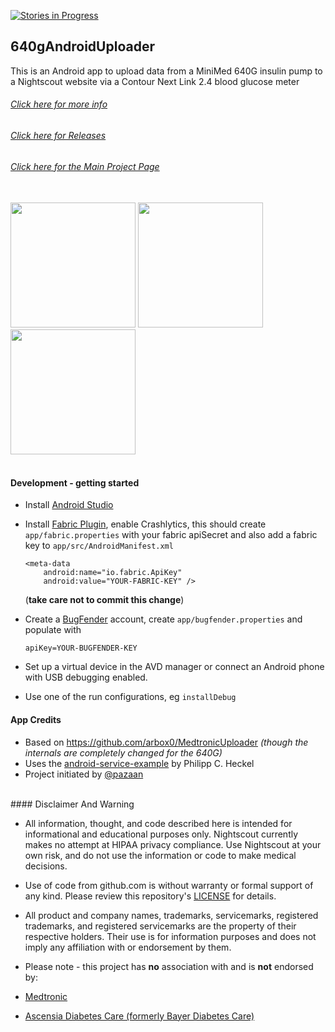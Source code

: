 [![Stories in Progress](https://badge.waffle.io/pazaan/640gAndroidUploader.svg?label=in%20progress&title=In%20Progress)](http://waffle.io/pazaan/640gAndroidUploader)

## 640gAndroidUploader

This is an Android app to upload data from a MiniMed 640G insulin pump to a Nightscout website via a Contour Next Link 2.4 blood glucose meter

###### [Click here for more info](https://github.com/pazaan/640gAndroidUploader/wiki)
###### [Click here for Releases](https://github.com/pazaan/640gAndroidUploader/releases)
###### [Click here for the Main Project Page](http://pazaan.github.io/640gAndroidUploader/)

<br/>
<a target="blank" href="https://raw.githubusercontent.com/wiki/pazaan/640gAndroidUploader/images/kit-showing-app.jpg"><img src="https://raw.githubusercontent.com/wiki/pazaan/640gAndroidUploader/images/kit-showing-app.jpg" width="200"></a>
<a target="blank" href="https://raw.githubusercontent.com/wiki/pazaan/640gAndroidUploader/images/kit-in-case-1.jpg"><img src="https://raw.githubusercontent.com/wiki/pazaan/640gAndroidUploader/images/kit-in-case-1.jpg" width="200"></a>
<a target="blank" href="https://raw.githubusercontent.com/wiki/pazaan/640gAndroidUploader/images/kit-in-case-2.jpg"><img src="https://raw.githubusercontent.com/wiki/pazaan/640gAndroidUploader/images/kit-in-case-2.jpg" width="200"></a>
<br/><br/>

#### Development - getting started

 - Install [Android Studio](https://developer.android.com/studio/index.html)
 - Install [Fabric Plugin](https://fabric.io), enable Crashlytics, this should create `app/fabric.properties` with your fabric apiSecret and also add a fabric key to `app/src/AndroidManifest.xml`

   ```
   <meta-data
       android:name="io.fabric.ApiKey"
       android:value="YOUR-FABRIC-KEY" />
   ```

   (**take care not to commit this change**)
 - Create a [BugFender](https://app.bugfender.com) account, create `app/bugfender.properties` and populate with

   ```
   apiKey=YOUR-BUGFENDER-KEY
   ```
 - Set up a virtual device in the AVD manager or connect an Android phone with USB debugging enabled.
 
 - Use one of the run configurations, eg `installDebug`

#### App Credits
* Based on https://github.com/arbox0/MedtronicUploader *(though the internals are completely changed for the 640G)*
* Uses the [android-service-example](https://code.launchpad.net/~binwiederhier/+junk/android-service-example) by Philipp C. Heckel
* Project initiated by [@pazaan](https://github.com/pazaan)

<br/>
#### Disclaimer And Warning

+ All information, thought, and code described here is intended for informational and educational purposes only. Nightscout currently makes no attempt at HIPAA privacy compliance. Use Nightscout at your own risk, and do not use the information or code to make medical decisions.

+ Use of code from github.com is without warranty or formal support of any kind. Please review this repository's [LICENSE](https://github.com/pazaan/640gAndroidUploader/blob/master/LICENSE) for details. 

+ All product and company names, trademarks, servicemarks, registered trademarks, and registered servicemarks are the property of their respective holders. Their use is for information purposes and does not imply any affiliation with or endorsement by them. 

+ Please note - this project has **no** association with and is **not** endorsed by:
 + [Medtronic](http://www.medtronicdiabetes.com/)
 + [Ascensia Diabetes Care (formerly Bayer Diabetes Care)](http://www.ascensia.com/)

